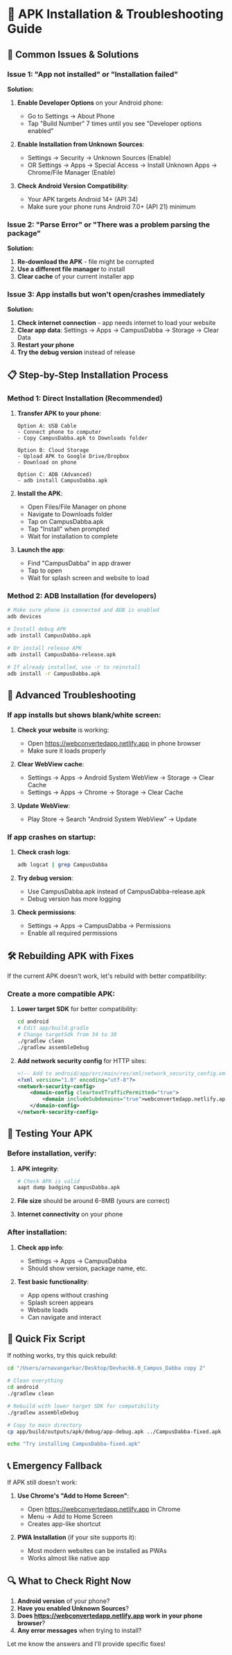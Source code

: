# 📱 APK Installation & Troubleshooting Guide

## 🚨 Common Issues & Solutions

### Issue 1: "App not installed" or "Installation failed"

**Solution:**
1. **Enable Developer Options** on your Android phone:
   - Go to Settings → About Phone
   - Tap "Build Number" 7 times until you see "Developer options enabled"

2. **Enable Installation from Unknown Sources**:
   - Settings → Security → Unknown Sources (Enable)
   - OR Settings → Apps → Special Access → Install Unknown Apps → Chrome/File Manager (Enable)

3. **Check Android Version Compatibility**:
   - Your APK targets Android 14+ (API 34)
   - Make sure your phone runs Android 7.0+ (API 21) minimum

### Issue 2: "Parse Error" or "There was a problem parsing the package"

**Solution:**
1. **Re-download the APK** - file might be corrupted
2. **Use a different file manager** to install
3. **Clear cache** of your current installer app

### Issue 3: App installs but won't open/crashes immediately

**Solution:**
1. **Check internet connection** - app needs internet to load your website
2. **Clear app data**: Settings → Apps → CampusDabba → Storage → Clear Data
3. **Restart your phone**
4. **Try the debug version** instead of release

## 📋 Step-by-Step Installation Process

### Method 1: Direct Installation (Recommended)

1. **Transfer APK to your phone**:
   ```
   Option A: USB Cable
   - Connect phone to computer
   - Copy CampusDabba.apk to Downloads folder
   
   Option B: Cloud Storage
   - Upload APK to Google Drive/Dropbox
   - Download on phone
   
   Option C: ADB (Advanced)
   - adb install CampusDabba.apk
   ```

2. **Install the APK**:
   - Open Files/File Manager on phone
   - Navigate to Downloads folder
   - Tap on CampusDabba.apk
   - Tap "Install" when prompted
   - Wait for installation to complete

3. **Launch the app**:
   - Find "CampusDabba" in app drawer
   - Tap to open
   - Wait for splash screen and website to load

### Method 2: ADB Installation (for developers)

```bash
# Make sure phone is connected and ADB is enabled
adb devices

# Install debug APK
adb install CampusDabba.apk

# Or install release APK
adb install CampusDabba-release.apk

# If already installed, use -r to reinstall
adb install -r CampusDabba.apk
```

## 🔧 Advanced Troubleshooting

### If app installs but shows blank/white screen:

1. **Check your website** is working:
   - Open https://webconvertedapp.netlify.app in phone browser
   - Make sure it loads properly

2. **Clear WebView cache**:
   - Settings → Apps → Android System WebView → Storage → Clear Cache
   - Settings → Apps → Chrome → Storage → Clear Cache

3. **Update WebView**:
   - Play Store → Search "Android System WebView" → Update

### If app crashes on startup:

1. **Check crash logs**:
   ```bash
   adb logcat | grep CampusDabba
   ```

2. **Try debug version**:
   - Use CampusDabba.apk instead of CampusDabba-release.apk
   - Debug version has more logging

3. **Check permissions**:
   - Settings → Apps → CampusDabba → Permissions
   - Enable all required permissions

## 🛠️ Rebuilding APK with Fixes

If the current APK doesn't work, let's rebuild with better compatibility:

### Create a more compatible APK:

1. **Lower target SDK** for better compatibility:
   ```bash
   cd android
   # Edit app/build.gradle
   # Change targetSdk from 34 to 30
   ./gradlew clean
   ./gradlew assembleDebug
   ```

2. **Add network security config** for HTTP sites:
   ```xml
   <!-- Add to android/app/src/main/res/xml/network_security_config.xml -->
   <?xml version="1.0" encoding="utf-8"?>
   <network-security-config>
       <domain-config cleartextTrafficPermitted="true">
           <domain includeSubdomains="true">webconvertedapp.netlify.app</domain>
       </domain-config>
   </network-security-config>
   ```

## 📱 Testing Your APK

### Before installation, verify:

1. **APK integrity**:
   ```bash
   # Check APK is valid
   aapt dump badging CampusDabba.apk
   ```

2. **File size** should be around 6-8MB (yours are correct)

3. **Internet connectivity** on your phone

### After installation:

1. **Check app info**:
   - Settings → Apps → CampusDabba
   - Should show version, package name, etc.

2. **Test basic functionality**:
   - App opens without crashing
   - Splash screen appears
   - Website loads
   - Can navigate and interact

## 🚨 Quick Fix Script

If nothing works, try this quick rebuild:

```bash
cd "/Users/arnavangarkar/Desktop/Devhack6.0_Campus_Dabba copy 2"

# Clean everything
cd android
./gradlew clean

# Rebuild with lower target SDK for compatibility
./gradlew assembleDebug

# Copy to main directory
cp app/build/outputs/apk/debug/app-debug.apk ../CampusDabba-fixed.apk

echo "Try installing CampusDabba-fixed.apk"
```

## 📞 Emergency Fallback

If APK still doesn't work:

1. **Use Chrome's "Add to Home Screen"**:
   - Open https://webconvertedapp.netlify.app in Chrome
   - Menu → Add to Home Screen
   - Creates app-like shortcut

2. **PWA Installation** (if your site supports it):
   - Most modern websites can be installed as PWAs
   - Works almost like native app

## 🔍 What to Check Right Now

1. **Android version** of your phone?
2. **Have you enabled Unknown Sources**?
3. **Does https://webconvertedapp.netlify.app work in your phone browser**?
4. **Any error messages** when trying to install?

Let me know the answers and I'll provide specific fixes!
